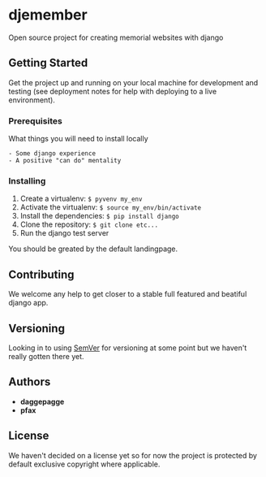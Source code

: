 # djemember

Open source project for creating memorial websites with django

## Getting Started

Get the project up and running on your local machine for development and testing (see deployment notes for help with deploying to a live environment).

### Prerequisites

What things you will need to install locally

```
- Some django experience
- A positive "can do" mentality
```

### Installing

1. Create a virtualenv:  ```$ pyvenv my_env```
2. Activate the virtualenv: ```$ source my_env/bin/activate``` 
3. Install the dependencies: ```$ pip install django```
4. Clone the repository: ```$ git clone etc... ```
5. Run the django test server

You should be greated by the default landingpage.

## Contributing

We welcome any help to get closer to a stable full featured and beatiful django app. 

## Versioning

Looking in to using [SemVer](http://semver.org/) for versioning at some point but we haven't really gotten there yet.

## Authors

* **daggepagge**
* **pfax** 

## License

We haven't decided on a license yet so for now the project is protected by default exclusive copyright where applicable.

